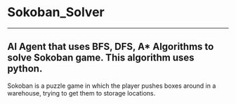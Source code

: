 # Sokoban_Solver
-------------------------
AI Agent that uses BFS, DFS, A* Algorithms to solve Sokoban game.
This algorithm uses python.
--------------------------
Sokoban is a puzzle game in which the player pushes boxes around in a warehouse, trying to get them to storage locations.
